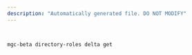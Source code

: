 ```yaml
---
description: "Automatically generated file. DO NOT MODIFY"
---
```


```bash


mgc-beta directory-roles delta get

```